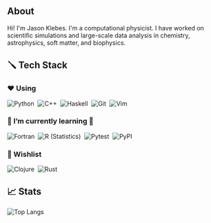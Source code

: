 
## About

Hi! I'm Jason Klebes.  I'm a computational physicist.  I have worked on scientific simulations and large-scale data analysis in chemistry, astrophysics, soft matter, and biophysics.  

## 🪛 Tech Stack

### ❤️ Using

![Python](https://img.shields.io/badge/-Python-3776AB?style=flat&logo=python&logoColor=FFFFFF)&nbsp;
![C++](https://img.shields.io/badge/-C++-00599C?style=flat&logo=C%2B%2B)&nbsp;
![Haskell](https://img.shields.io/badge/-Haskell-5D4F85?style=flat&logo=Haskell)&nbsp;
![Git](https://img.shields.io/badge/-Git-F05032?style=flat&logo=git&logoColor=FFFFFF)&nbsp;
![Vim](https://img.shields.io/badge/-Vim-019733?style=flat&logo=vim)&nbsp;

### 🌱 I’m currently learning 🏢

![Fortran](https://img.shields.io/badge/-R-734F96?style=flat&logo=R)&nbsp;
![R (Statistics)](https://img.shields.io/badge/-Fortran-276DC3?style=flat&logo=Fortran)&nbsp;
![Pytest](https://img.shields.io/badge/-Pytest-0A9EDC?style=flat&logo=Pytest&logoColor=FFFFFF)&nbsp;
![PyPI](https://img.shields.io/badge/-PyPI-0A9EDC?style=flat&logo=PyPI&logoColor=FFFFFF)&nbsp;

### 📜 Wishlist

<!--- ![Cmake](https://img.shields.io/badge/-Cmake-064F8C?style=flat&logo=Cmake)&nbsp; --->
![Clojure](https://img.shields.io/badge/-Clojure-5881D8?style=flat&logo=Clojure&logoColor=FFFFFF)&nbsp;
![Rust](https://img.shields.io/badge/-Rust-000000?style=flat&logo=Rust)&nbsp;

## 📈 Stats

![Top Langs](https://github-readme-stats.vercel.app/api/top-langs/?username=jklebes&layout=compact&hide=jupyter%20notebook)
